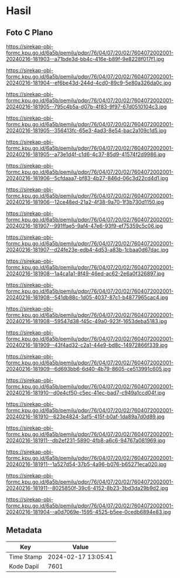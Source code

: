 # Hasil

## Foto C Plano

https://sirekap-obj-formc.kpu.go.id/6a5b/pemilu/pdpr/76/04/07/20/02/7604072002001-20240216-181903--a71bde3d-bb4c-416e-b89f-9e8228f017f1.jpg

https://sirekap-obj-formc.kpu.go.id/6a5b/pemilu/pdpr/76/04/07/20/02/7604072002001-20240216-181904--ef6be43d-244d-4cd0-89c9-5e80a326da0c.jpg

https://sirekap-obj-formc.kpu.go.id/6a5b/pemilu/pdpr/76/04/07/20/02/7604072002001-20240216-181905--795c4b5a-d07b-4f83-9f97-67d0510104c3.jpg

https://sirekap-obj-formc.kpu.go.id/6a5b/pemilu/pdpr/76/04/07/20/02/7604072002001-20240216-181905--356413fc-65e3-4ad3-8e54-bac2a109c1d5.jpg

https://sirekap-obj-formc.kpu.go.id/6a5b/pemilu/pdpr/76/04/07/20/02/7604072002001-20240216-181905--a73e1d4f-c1d6-4c37-85d9-41574f2d9986.jpg

https://sirekap-obj-formc.kpu.go.id/6a5b/pemilu/pdpr/76/04/07/20/02/7604072002001-20240216-181906--5cfdaaa7-bf83-4b27-846d-06c3d22cd4d1.jpg

https://sirekap-obj-formc.kpu.go.id/6a5b/pemilu/pdpr/76/04/07/20/02/7604072002001-20240216-181906--12ce48ed-21a2-4f38-9a70-1f3b730d1150.jpg

https://sirekap-obj-formc.kpu.go.id/6a5b/pemilu/pdpr/76/04/07/20/02/7604072002001-20240216-181907--991ffae5-9af4-47e6-93f9-ef75359c5c06.jpg

https://sirekap-obj-formc.kpu.go.id/6a5b/pemilu/pdpr/76/04/07/20/02/7604072002001-20240216-181907--d24fe23e-edb4-4d53-a83b-1cbaa0d67dac.jpg

https://sirekap-obj-formc.kpu.go.id/6a5b/pemilu/pdpr/76/04/07/20/02/7604072002001-20240216-181908--1a4ca1a1-8f49-46ed-ac62-2e6a0f326897.jpg

https://sirekap-obj-formc.kpu.go.id/6a5b/pemilu/pdpr/76/04/07/20/02/7604072002001-20240216-181908--541db88c-1d05-4037-87c1-b4877965cac4.jpg

https://sirekap-obj-formc.kpu.go.id/6a5b/pemilu/pdpr/76/04/07/20/02/7604072002001-20240216-181908--59547d38-f45c-49a0-923f-1653deba5183.jpg

https://sirekap-obj-formc.kpu.go.id/6a5b/pemilu/pdpr/76/04/07/20/02/7604072002001-20240216-181909--43f4ad32-c2a1-44e9-bd8c-14972866f339.jpg

https://sirekap-obj-formc.kpu.go.id/6a5b/pemilu/pdpr/76/04/07/20/02/7604072002001-20240216-181909--6d693bb6-6d40-4b79-8605-ce513991c605.jpg

https://sirekap-obj-formc.kpu.go.id/6a5b/pemilu/pdpr/76/04/07/20/02/7604072002001-20240216-181910--d0e4cf50-c5ec-41ec-bad7-c949a1ccd04f.jpg

https://sirekap-obj-formc.kpu.go.id/6a5b/pemilu/pdpr/76/04/07/20/02/7604072002001-20240216-181910--623e4824-3af5-415f-b0af-1da89a7d0d89.jpg

https://sirekap-obj-formc.kpu.go.id/6a5b/pemilu/pdpr/76/04/07/20/02/7604072002001-20240216-181911--db2ef231-5890-4fb8-a6c6-94767a081969.jpg

https://sirekap-obj-formc.kpu.go.id/6a5b/pemilu/pdpr/76/04/07/20/02/7604072002001-20240216-181911--1a527d54-37b5-4a96-b076-b65271eca020.jpg

https://sirekap-obj-formc.kpu.go.id/6a5b/pemilu/pdpr/76/04/07/20/02/7604072002001-20240216-181911--8025850f-39c6-4152-8b23-3bd3da29b9d2.jpg

https://sirekap-obj-formc.kpu.go.id/6a5b/pemilu/pdpr/76/04/07/20/02/7604072002001-20240216-181904--a0d7069e-1595-4525-b5ee-0cedb6894e83.jpg


## Metadata

| Key        | Value               |
| ---------- | ------------------- |
| Time Stamp | 2024-02-17 13:05:41 |
| Kode Dapil | 7601                |



